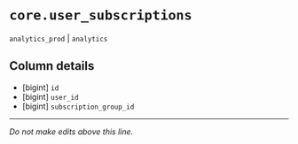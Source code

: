 # `core.user_subscriptions`
`analytics_prod` | `analytics`

## Column details
* [bigint]    `id`
* [bigint]    `user_id`
* [bigint]    `subscription_group_id`

-------------------------------------------------------------------------------
*Do not make edits above this line.*
